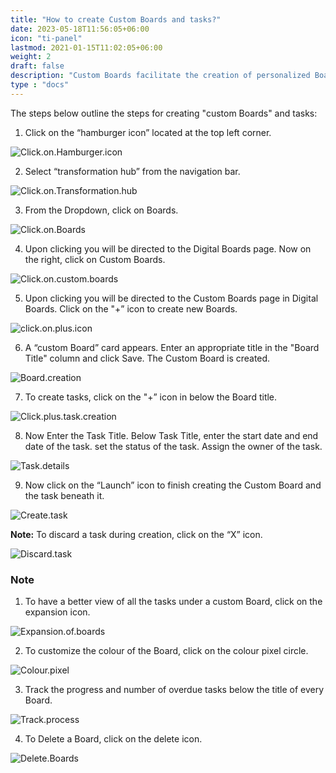 ```yaml
---
title: "How to create Custom Boards and tasks?"
date: 2023-05-18T11:56:05+06:00
icon: "ti-panel"
lastmod: 2021-01-15T11:02:05+06:00
weight: 2
draft: false
description: "Custom Boards facilitate the creation of personalized Boards with customized activities, which can be tailored to meet the specific requirements of the user.Custom Boards allow the creation of individual tasks independently, without the need for integration with the project plan. "
type : "docs"
---
```



The steps below outline the steps for creating "custom Boards" and tasks:

1. Click on the “hamburger icon” located at the top left corner.

![Click.on.Hamburger.icon](https://storage.googleapis.com/ktern-public-files/product-documentation/Boards/1_Click_On_Hamburger_Icon.png
)

2.	Select “transformation hub” from the navigation bar.

![Click.on.Transformation.hub](https://storage.googleapis.com/ktern-public-files/product-documentation/Boards/2_Click_On_Transformation_Hub.png
)

3.	From the Dropdown, click on Boards.

![Click.on.Boards](https://storage.googleapis.com/ktern-public-files/product-documentation/Boards/3_Click_on_Boards.png
)

4.	Upon clicking you will be directed to the Digital Boards page. Now on the right, click on Custom Boards.

![Click.on.custom.boards](https://storage.googleapis.com/ktern-public-files/product-documentation/Boards/4_Click_On_Custom_Boards.png
)

5.	Upon clicking you will be directed to the Custom Boards page in Digital Boards. Click on the "+” icon to create new Boards.

![click.on.plus.icon](https://storage.googleapis.com/ktern-public-files/product-documentation/Boards/5_Click_On_Plus_Icon.png
)

6.	A “custom Board” card appears. Enter an appropriate title in the "Board Title" column and click Save. The Custom Board is created.

![Board.creation](https://storage.googleapis.com/ktern-public-files/product-documentation/Boards/6_Board_Creation.png
)

7.	To create tasks, click on the "+” icon in below the Board title.

![Click.plus.task.creation](https://storage.googleapis.com/ktern-public-files/product-documentation/Boards/7_Click_Plus_Task_Creation.png
)

8.	Now Enter the Task Title. Below Task Title, enter the start date and end date of the task. set the status of the task.  Assign the owner of the task.

![Task.details](https://storage.googleapis.com/ktern-public-files/product-documentation/Boards/8_Task_Details.png
)

9.	Now click on the “Launch” icon to finish creating the Custom Board and the task beneath it.

![Create.task](https://storage.googleapis.com/ktern-public-files/product-documentation/Boards/9_Create_Task.png
)


<b>Note:</b> To discard a task during creation, click on the “X” icon.

![Discard.task](https://storage.googleapis.com/ktern-public-files/product-documentation/Boards/10_Disard_task.png
)

### Note 

1.	To have a better view of all the tasks under a custom Board, click on the expansion icon.

![Expansion.of.boards](https://storage.googleapis.com/ktern-public-files/product-documentation/Boards/11_Expansion_Of_Board.png
)

2.	To customize the colour of the Board, click on the colour pixel circle.

![Colour.pixel](https://storage.googleapis.com/ktern-public-files/product-documentation/Boards/12_Colour_pixel.png
)

3.	Track the progress and number of overdue tasks below the title of every Board.

![Track.process](https://storage.googleapis.com/ktern-public-files/product-documentation/Boards/13_Track_progress.png
)

4.	To Delete a Board, click on the delete icon.

![Delete.Boards](https://storage.googleapis.com/ktern-public-files/product-documentation/Boards/14_Delete_Board.png
)
